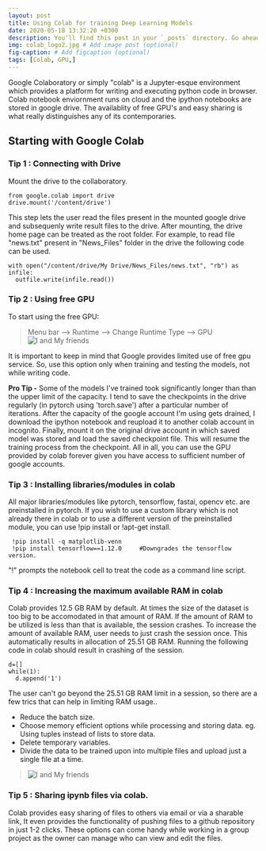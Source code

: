 ```yaml
---
layout: post
title: Using Colab for training Deep Learning Models
date: 2020-05-18 13:32:20 +0300
description: You’ll find this post in your `_posts` directory. Go ahead and edit it and re-build the site to see your changes. # Add post description (optional)
img: colab_logo2.jpg # Add image post (optional)
fig-caption: # Add figcaption (optional)
tags: [Colab, GPU,]
---
```

Google Colaboratory or simply "colab" is a Jupyter-esque environment which provides a platform for writing and executing python code in browser. Colab notebook enviornment runs on cloud and the ipython notebooks are stored in google drive. The availablity of free GPU's and easy sharing is what really distinguishes any of its contemporaries.

## Starting with Google Colab
### Tip 1 : Connecting with Drive
Mount the drive to the collaboratory.
~~~
from google.colab import drive 
drive.mount('/content/drive')
~~~
This step lets the user read the files present in the mounted google drive and subsequenly write result files to the drive. After mounting, the drive home page can be treated as the root folder.
For example, to read file "news.txt" present in "News_Files" folder in the drive the following code can be used.
```
with open("/content/drive/My Drive/News_Files/news.txt", "rb") as infile:
  outfile.write(infile.read())
```

### Tip 2 : Using free GPU
To start using the free GPU:
> Menu bar --> Runtime --> Change Runtime Type --> GPU
![I and My friends]({{site.baseurl}}/assets/img/change_runtime_type_2.jpg)

It is important to keep in mind that Google provides limited use of free gpu service. So, use this option only when training and testing the models, not while writing code. 

**Pro Tip -** Some of the models I've trained took significantly longer than than the upper limit of the capacity. I tend to save the checkpoints in the drive regularly (in pytorch using 'torch.save') after a particular number of iterations. After the capacity of the google account I'm using gets drained, I download the ipython notebook and reupload it to another colab account in incognito. Finally, mount it on the original drive account in which saved model was stored and load the saved checkpoint file. This will resume the training process from the checkpoint. All in all, you can use the GPU provided by colab forever given you have access to sufficient number of google accounts. 

### Tip 3 : Installing libraries/modules in colab
All major libraries/modules like pytorch, tensorflow, fastai, opencv etc. are preinstalled in pytorch. If you wish to use a custom library which is not already there in colab or to use a different version of the preinstalled module, you can use !pip install or !apt-get install.

~~~
 !pip install -q matplotlib-venn 
 !pip install tensorflow==1.12.0     #Downgrades the tensorflow version.
~~~
"!" prompts the notebook cell to treat the code as a command line script. 

### Tip 4 : Increasing the maximum available RAM in colab
Colab provides 12.5 GB RAM by default. At times the size of the dataset is too big to be accomodated in that amount of RAM. If the amount of RAM to be utilized is less than that is available, the session crashes. To increase the amount of available RAM, user needs to just crash the session once. This automatically results in allocation of 25.51 GB RAM. 
Running the following code in colab should result in crashing of the session.
```
d=[]
while(1):
  d.append('1')
```
The user can't go beyond the 25.51 GB RAM limit in a session, so there are a few trics that can help in limiting RAM usage..
* Reduce the batch size. 
* Choose memory efficient options while processing and storing data. eg. Using tuples instead of lists to store data.
* Delete temporary variables.
* Divide the data to be trained upon into multiple files and upload just a single file at a time.
> ![I and My friends]({{site.baseurl}}/assets/img/split_files.jpg)

### Tip 5 : Sharing ipynb files via colab.
Colab provides easy sharing of files to others via email or via a sharable link,
It even provides the functionality of pushing files to a github repository in just 1-2 clicks. 
These options can come handy while working in a group project as the owner can manage who can view and edit the files.
